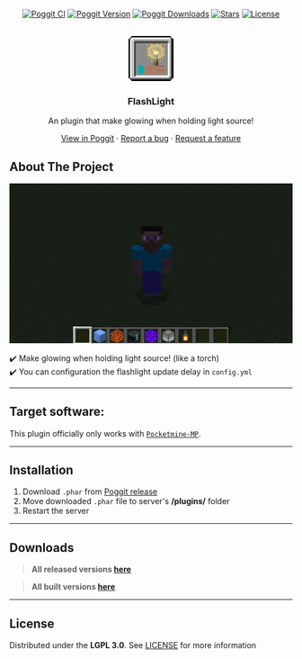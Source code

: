 <!-- PROJECT BADGES -->
<div align="center">

[![Poggit CI][poggit-ci-badge]][poggit-ci-url]
[![Poggit Version][poggit-version-badge]][poggit-release-url]
[![Poggit Downloads][poggit-downloads-badge]][poggit-release-url]
[![Stars][stars-badge]][stars-url]
[![License][license-badge]][license-url]

</div>


<!-- PROJECT LOGO -->
<br />
<div align="center">
  <img src="https://raw.githubusercontent.com/presentkim-pm/FlashLight/main/assets/icon.png" alt="Logo" width="80" height="80">
  <h3>FlashLight</h3>
  <p align="center">
    An plugin that make glowing when holding light source!

[View in Poggit][poggit-ci-url] · [Report a bug][issues-url] · [Request a feature][issues-url]

  </p>
</div>


<!-- ABOUT THE PROJECT -->
## About The Project
![Project Preview][project-preview]

:heavy_check_mark: Make glowing when holding light source! (like a torch)  
:heavy_check_mark: You can configuration the flashlight update delay in `config.yml`


-----

## Target software:
This plugin officially only works with [`Pocketmine-MP`](https://github.com/pmmp/PocketMine-MP/).

-----

## Installation
1) Download `.phar` from [Poggit release][poggit-release-url]
2) Move downloaded `.phar` file to server's **/plugins/** folder
3) Restart the server

-----

## Downloads
> **All released versions [here][poggit-release-url]**

> **All built versions [here][poggit-ci-url]**

-----

## License
Distributed under the **LGPL 3.0**. See [LICENSE][license-url] for more information


[poggit-ci-badge]: https://poggit.pmmp.io/ci.shield/presentkim-pm/FlashLight/FlashLight?style=for-the-badge
[poggit-version-badge]: https://poggit.pmmp.io/shield.api/FlashLight?style=for-the-badge
[poggit-downloads-badge]: https://poggit.pmmp.io/shield.dl.total/FlashLight?style=for-the-badge
[stars-badge]: https://img.shields.io/github/stars/presentkim-pm/FlashLight.svg?style=for-the-badge
[license-badge]: https://img.shields.io/github/license/presentkim-pm/FlashLight.svg?style=for-the-badge

[poggit-ci-url]: https://poggit.pmmp.io/ci/presentkim-pm/FlashLight/FlashLight
[poggit-release-url]: https://poggit.pmmp.io/p/FlashLight
[stars-url]: https://github.com/presentkim-pm/FlashLight/stargazers
[releases-url]: https://github.com/presentkim-pm/FlashLight/releases
[issues-url]: https://github.com/presentkim-pm/FlashLight/issues
[license-url]: https://github.com/presentkim-pm/FlashLight/blob/main/LICENSE

[project-icon]: https://raw.githubusercontent.com/presentkim-pm/FlashLight/main/assets/icon.png
[project-preview]: https://raw.githubusercontent.com/presentkim-pm/FlashLight/main/assets/preview.gif
